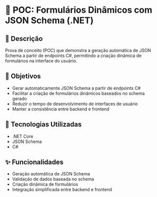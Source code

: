 # 🧪 POC: Formulários Dinâmicos com JSON Schema (.NET)

## 📝 Descrição
Prova de conceito (POC) que demonstra a geração automática de JSON Schema a partir de endpoints C#, permitindo a criação dinâmica de formulários na interface do usuário.

## 🎯 Objetivos
- Gerar automaticamente JSON Schema a partir de endpoints C#
- Facilitar a criação de formulários dinâmicos baseados no schema gerado
- Reduzir o tempo de desenvolvimento de interfaces de usuário
- Manter a consistência entre backend e frontend

## 🚀 Tecnologias Utilizadas
- .NET Core
- JSON Schema
- C#

## ✨ Funcionalidades
- Geração automática de JSON Schema
- Validação de dados baseada no schema
- Criação dinâmica de formulários
- Integração simplificada entre backend e frontend
